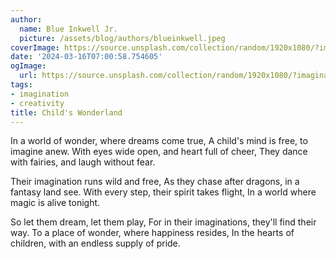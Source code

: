 ```yaml
---
author:
  name: Blue Inkwell Jr.
  picture: /assets/blog/authors/blueinkwell.jpeg
coverImage: https://source.unsplash.com/collection/random/1920x1080/?imagination
date: '2024-03-16T07:00:58.754605'
ogImage:
  url: https://source.unsplash.com/collection/random/1920x1080/?imagination
tags:
- imagination
- creativity
title: Child's Wonderland
---
```


In a world of wonder, where dreams come true,
A child's mind is free, to imagine anew.
With eyes wide open, and heart full of cheer,
They dance with fairies, and laugh without fear.

Their imagination runs wild and free,
As they chase after dragons, in a fantasy land see.
With every step, their spirit takes flight,
In a world where magic is alive tonight.

So let them dream, let them play,
For in their imaginations, they'll find their way.
To a place of wonder, where happiness resides,
In the hearts of children, with an endless supply of pride.